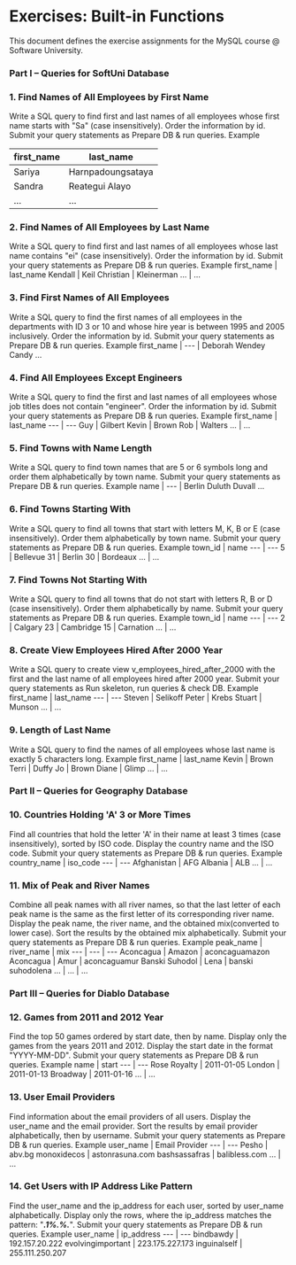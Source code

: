 # Exercises: Built-in Functions #

This document defines the exercise assignments for the MySQL course @ Software University. 

### Part I – Queries for SoftUni Database ###

###    1. Find Names of All Employees by First Name ###
Write a SQL query to find first and last names of all employees whose first name starts with "Sa" (case insensitively). Order the information by id. Submit your query statements as Prepare DB & run queries.
Example

first_name | last_name
--- | ---
Sariya | Harnpadoungsataya
Sandra | Reategui Alayo
… | …

###     2. Find Names of All Employees by Last Name ###
Write a SQL query to find first and last names of all employees whose last name contains "ei" (case insensitively). Order the information by id. Submit your query statements as Prepare DB & run queries.
Example
first_name | last_name
Kendall | Keil
Christian | Kleinerman
… | …

###    3. Find First Names of All Employees ###
Write a SQL query to find the first names of all employees in the departments with ID 3 or 10 and whose hire year is between 1995 and 2005 inclusively. Order the information by id. Submit your query statements as Prepare DB & run queries.
Example
first_name
| --- |
Deborah
Wendey
Candy
…

###    4. Find All Employees Except Engineers ###
Write a SQL query to find the first and last names of all employees whose job titles does not contain "engineer". Order the information by id. Submit your query statements as Prepare DB & run queries.
Example
first_name | last_name
--- | ---
Guy | Gilbert
Kevin | Brown
Rob | Walters
… | …

###    5. Find Towns with Name Length ###
Write a SQL query to find town names that are 5 or 6 symbols long and order them alphabetically by town name. Submit your query statements as Prepare DB & run queries.
Example
name
| --- |
Berlin
Duluth
Duvall
…

###    6.  Find Towns Starting With ### 
Write a SQL query to find all towns that start with letters M, K, B or E (case insensitively). Order them alphabetically by town name. Submit your query statements as Prepare DB & run queries.
Example
town_id | name
--- | ---
5 | Bellevue
31 | Berlin
30 | Bordeaux
… | …

###    7.  Find Towns Not Starting With ###
Write a SQL query to find all towns that do not start with letters R, B or D (case insensitively). Order them alphabetically by name. Submit your query statements as Prepare DB & run queries.
Example
town_id | name
--- | ---
2 | Calgary
23 | Cambridge
15 | Carnation
… | …

###    8. Create View Employees Hired After 2000 Year ###
Write a SQL query to create view v_employees_hired_after_2000 with the first and the last name of all employees hired after 2000 year. Submit your query statements as Run skeleton, run queries & check DB.
Example
first_name | last_name
--- | ---
Steven | Selikoff
Peter | Krebs
Stuart | Munson
... | ...

###    9. Length of Last Name ###
Write a SQL query to find the names of all employees whose last name is exactly 5 characters long.
Example
first_name | last_name
Kevin | Brown
Terri | Duffy
Jo | Brown
Diane | Glimp
… | …

### Part II – Queries for Geography Database ### 
    
    
###    10. Countries Holding 'A' 3 or More Times ###
Find all countries that hold the letter 'A' in their name at least 3 times (case insensitively), sorted by ISO code. Display the country name and the ISO code. Submit your query statements as Prepare DB & run queries.
Example
country_name | iso_code
--- | ---
Afghanistan | AFG
Albania | ALB
… | …

###    11.  Mix of Peak and River Names ###
Combine all peak names with all river names, so that the last letter of each peak name is the same as the first letter of its corresponding river name. Display the peak name, the river name, and the obtained mix(converted to lower case). Sort the results by the obtained mix alphabetically. Submit your query statements as Prepare DB & run queries.
Example 
peak_name | river_name | mix
--- | --- | ---
Aconcagua | Amazon | aconcaguamazon
Aconcagua | Amur | aconcaguamur
Banski Suhodol | Lena | banski suhodolena
… | … | …

### Part III – Queries for Diablo Database ###


###    12. Games from 2011 and 2012 Year ###
Find the top 50 games ordered by start date, then by name. Display only the games from the years 2011 and 2012. Display the start date in the format "YYYY-MM-DD". Submit your query statements as Prepare DB & run queries.
Example
name | start
--- | ---
Rose Royalty | 2011-01-05
London | 2011-01-13
Broadway | 2011-01-16
… | …

###    13.  User Email Providers ###
Find information about the email providers of all users. Display the user_name and the email provider. Sort the results by email provider alphabetically, then by username. Submit your query statements as Prepare DB & run queries.
Example
user_name | Email Provider
--- | ---
Pesho | abv.bg
monoxidecos | astonrasuna.com
bashsassafras | balibless.com
… | …

###    14.  Get Users with IP Address Like Pattern ###
Find the user_name and the ip_address for each user, sorted by user_name alphabetically. Display only the rows, where the ip_address matches the pattern: "___.1%.%.___". Submit your query statements as Prepare DB & run queries.
Example
user_name | ip_address
--- | ---
bindbawdy | 192.157.20.222
evolvingimportant | 223.175.227.173
inguinalself | 255.111.250.207






